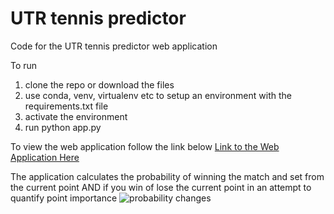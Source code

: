 
# UTR tennis predictor
Code for the UTR tennis predictor web application

To run
1. clone the repo or download the files
2. use conda, venv, virtualenv etc to setup an environment with the requirements.txt file
3. activate the environment
4. run python app.py

To view the web application follow the link below
[Link to the Web Application Here](https://tennispredictorrf.herokuapp.com/)


The application calculates the probability of winning the match and set from the current point AND if you win of lose the current point in an attempt to quantify point importance
![probability changes](https://user-images.githubusercontent.com/50035210/135843538-aa61eb4e-ab6f-4059-8868-c7faab2cfea1.png)
